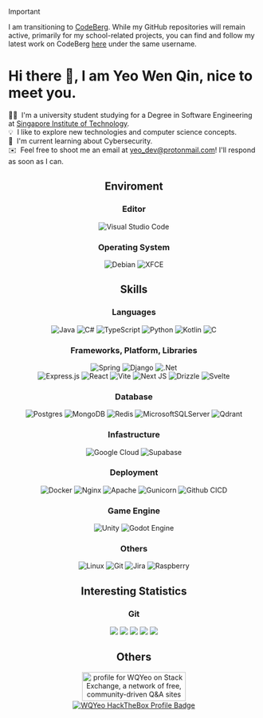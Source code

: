 > [!IMPORTANT]
> I am transitioning to [CodeBerg](https://codeberg.org/). While my GitHub repositories will remain active, primarily for my school-related projects, you can find and follow my latest work on CodeBerg [here](https://codeberg.org/wqyeo) under the same username.

# Hi there 👋, I am Yeo Wen Qin, nice to meet you.

👨‍💻 &nbsp;I'm a university student studying for a Degree in Software Engineering at [Singapore Institute of Technology](https://www.singaporetech.edu.sg/).\
💡 &nbsp;I like to explore new technologies and computer science concepts.\
🌱 &nbsp;I'm current learning about Cybersecurity.\
✉️ &nbsp;Feel free to shoot me an email at yeo_dev@protonmail.com! I'll respond as soon as I can.

<div align="center">
  
## Enviroment
### Editor

![Visual Studio Code](https://img.shields.io/badge/Visual%20Studio%20Code-0078d7.svg?style=for-the-badge&logo=visual-studio-code&logoColor=white)

### Operating System

![Debian](https://img.shields.io/badge/Debian-1793D1?logo=debian&logoColor=fff&style=for-the-badge)
![XFCE](https://img.shields.io/badge/XFCE-%232284F2.svg?style=for-the-badge&logo=xfce&logoColor=white)

## Skills
### Languages

![Java](https://img.shields.io/badge/java-%23ED8B00.svg?style=for-the-badge&logo=openjdk&logoColor=white)
![C#](https://img.shields.io/badge/c%23-%23239120.svg?style=for-the-badge&logo=csharp&logoColor=white)
![TypeScript](https://img.shields.io/badge/typescript-%23007ACC.svg?style=for-the-badge&logo=typescript&logoColor=white)
![Python](https://img.shields.io/badge/python-3670A0?style=for-the-badge&logo=python&logoColor=ffdd54)
![Kotlin](https://img.shields.io/badge/kotlin-%237F52FF.svg?style=for-the-badge&logo=kotlin&logoColor=white)
![C](https://img.shields.io/badge/c-%2300599C.svg?style=for-the-badge&logo=c&logoColor=white)

### Frameworks, Platform, Libraries

![Spring](https://img.shields.io/badge/spring-%236DB33F.svg?style=for-the-badge&logo=spring&logoColor=white)
![Django](https://img.shields.io/badge/django-%23092E20.svg?style=for-the-badge&logo=django&logoColor=white)
![.Net](https://img.shields.io/badge/.NET-5C2D91?style=for-the-badge&logo=.net&logoColor=white)<br>
![Express.js](https://img.shields.io/badge/express.js-%23404d59.svg?style=for-the-badge&logo=express&logoColor=%2361DAFB)
![React](https://img.shields.io/badge/react-%2320232a.svg?style=for-the-badge&logo=react&logoColor=%2361DAFB)
![Vite](https://img.shields.io/badge/vite-%23646CFF.svg?style=for-the-badge&logo=vite&logoColor=white)
![Next JS](https://img.shields.io/badge/Next-black?style=for-the-badge&logo=next.js&logoColor=white)
![Drizzle](https://img.shields.io/badge/Drizzle-59666C?style=for-the-badge&logo=Drizzle&logoColor=white)
![Svelte](https://img.shields.io/badge/svelte-%23f1413d.svg?style=for-the-badge&logo=svelte&logoColor=white)

### Database

![Postgres](https://img.shields.io/badge/postgres-%23316192.svg?style=for-the-badge&logo=postgresql&logoColor=white)
![MongoDB](https://img.shields.io/badge/MongoDB-%234ea94b.svg?style=for-the-badge&logo=mongodb&logoColor=white)
![Redis](https://img.shields.io/badge/redis-%23DD0031.svg?style=for-the-badge&logo=redis&logoColor=white)
![MicrosoftSQLServer](https://img.shields.io/badge/Microsoft%20SQL%20Server-CC2927?style=for-the-badge&logo=microsoft%20sql%20server&logoColor=white)
![Qdrant](https://img.shields.io/badge/Qdrant-EA2328?style=for-the-badge&logo=qdrant&logoColor=white)

### Infastructure

![Google Cloud](https://img.shields.io/badge/GoogleCloud-%234285F4.svg?style=for-the-badge&logo=google-cloud&logoColor=white)
![Supabase](https://img.shields.io/badge/Supabase-3ECF8E?style=for-the-badge&logo=supabase&logoColor=white)

### Deployment

![Docker](https://img.shields.io/badge/docker-%230db7ed.svg?style=for-the-badge&logo=docker&logoColor=white)
![Nginx](https://img.shields.io/badge/nginx-%23009639.svg?style=for-the-badge&logo=nginx&logoColor=white)
![Apache](https://img.shields.io/badge/apache-%23D42029.svg?style=for-the-badge&logo=apache&logoColor=white)
![Gunicorn](https://img.shields.io/badge/gunicorn-%298729.svg?style=for-the-badge&logo=gunicorn&logoColor=white)
![Github CICD](https://img.shields.io/badge/github%20cicd-%23181717.svg?style=for-the-badge&logo=github&logoColor=white)

### Game Engine

![Unity](https://img.shields.io/badge/unity-%23000000.svg?style=for-the-badge&logo=unity&logoColor=white)
![Godot Engine](https://img.shields.io/badge/GODOT-%23FFFFFF.svg?style=for-the-badge&logo=godot-engine)

### Others

![Linux](https://img.shields.io/badge/Linux-FCC624?style=for-the-badge&logo=linux&logoColor=black)
![Git](https://img.shields.io/badge/git-%23F05033.svg?style=for-the-badge&logo=git&logoColor=white)
![Jira](https://img.shields.io/badge/jira-%230A0FFF.svg?style=for-the-badge&logo=jira&logoColor=white)
![Raspberry](https://img.shields.io/badge/-Raspberry-C51A4A?style=for-the-badge&logo=Raspberry-Pi)

## Interesting Statistics

### Git

![](http://github-profile-summary-cards.vercel.app/api/cards/profile-details?username=wqyeo&theme=city_lights)
![](http://github-profile-summary-cards.vercel.app/api/cards/repos-per-language?username=wqyeo&theme=city_lights) ![](http://github-profile-summary-cards.vercel.app/api/cards/most-commit-language?username=wqyeo&theme=city_lights)
![](http://github-profile-summary-cards.vercel.app/api/cards/stats?username=wqyeo&theme=city_lights) ![](http://github-profile-summary-cards.vercel.app/api/cards/productive-time?username=wqyeo&theme=city_lights&utcOffset=8)

## Others

<a href="https://stackexchange.com/users/10036791?theme=dark">
  <img src="https://stackexchange.com/users/flair/10036791.png?theme=dark" width="208" height="58" alt="profile for WQYeo on Stack Exchange, a network of free, community-driven Q&amp;A sites" title="profile for WQYeo on Stack Exchange, a network of free, community-driven Q&amp;A sites">
</a>
<br>
<a href="https://app.hackthebox.com/profile/1947759">
  <img src="https://www.hackthebox.eu/badge/image/1947759" alt="WQYeo HackTheBox Profile Badge" title="HackTheBox Profile for WQYeo">
</a>

</div> 

